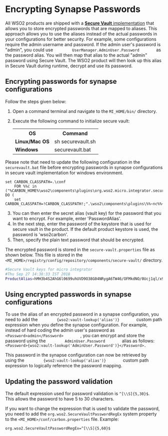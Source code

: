# Encrypting Synapse Passwords

All WSO2 products are shipped with a [**Secure Vault** implementation](../../references/security/customizing-secure-vault.md)
that allows you to store encrypted passwords that are mapped to aliases.
This approach allows you to use the aliases instead of the actual
passwords in your configurations for better security. For example, some
configurations require the admin username and password. If the admin
user's password is "admin", you could use `         UserManager.AdminUser.Password        ` as the password alias.
You will then map that alias to the actual "admin" password using Secure
Vault. The WSO2 product will then look up this alias in Secure Vault during runtime, decrypt and use its password.

## Encrypting passwords for synapse configurations

Follow the steps given below:

1.  Open a command terminal and navigate to the `MI_HOME/bin/` directory.
2.  Execute the following command to initialize secure vault:

	<table>
		<tr>
			<th>OS</th>
			<th>Command</th>
		</tr>
		<tr>
			<td><b>Linux/Mac OS</b></td>
			<td>sh securevault.sh</td>
		</tr>
		<tr>
			<td><b>Windows</b></td>
			<td>securevault.bat </td>
		</tr>
	</table>

Please note that need to update the following configuration in the `securevault.bat` file before encrypting passwords in synapse configurations in secure vault implementation for windows environment.

```
set CARBON_CLASSPATH=.\conf
    FOR %%c in ("%CARBON_HOME%\wso2\components\plugins\org.wso2.micro.integrator.security*.jar") DO (
    set CARBON_CLASSPATH=!CARBON_CLASSPATH!;".\wso2\components\plugins\%%~nc%%~xc")
```

3.  You can then enter the secret alias (vault key) for the password that you want to encrypt. For example, enter 'PasswordAlias'.
4.  In the next step, enter the password of the keystore that is used for secure vault in the product. If the default product keystore is used, the password is 'wso2carbon'.
5.  Then, specify the plain text password that should be encrypted.

The encrypted password is stored in the `secure-vault.properties` file as shown below. This file is stored in the `<MI_HOME>/registry/config/repository/components/secure-vault/` directory.

```bash
#Secure Vault keys for micro integrator
#Thu Sep 27 14:38:33 IST 2018
ProductAlias=hMH3b4S2AhG6l0699uhUVD9O38G04NRygA6TW46/OFMkdNO/0Ucj1ql/x9gCRKrR2TVLFYaM7Sx7E14dJ4IoOaIX9zql9ZxG9bF6ktG2rrktRGoB39BuaLIJ/wPYLoNT26bKr7QXj+NR16eQWlckn1f40Ru2zvE/2wG2smuQL7g67Ptw4DL800IaNYWW8vnhHfaeK+E5CgOKQnTDnwuDDodjiXsJh+2mu2l0KdgDPdxcSjb8uPVC1OubRymygqOJpzKg6Md1R42fGgKGBG9CP9pRj7hW95dVy9h23tHx22ejCrSoxIiEoQjAIIu2wVCBI7fY2HUKBUQOHhb+kenawA\=\=
```

## Using encrypted passwords in synapse configurations

To use the alias of an encrypted password in a synapse configuration,
you need to add the `         {wso2:vault-lookup('alias')}        `
custom path expression when you define the synapse configuration. For
example, instead of hard coding the admin user's password as
`         <Password>admin</Password>        ` , you can encrypt and
store the password using the `         AdminUser.Password        ` alias
as follows:
`         <Password>{wso2:vault-lookup('AdminUser.Password')}</Password>.        `

This password in the synapse configuration can now be retrieved by
using the `         {wso2:vault-lookup('alias')}        ` custom path
expression to logically reference the password mapping.

## Updating the password validation

The default expression used for password validation is `^[\\S]{5,30}$`. This allows the password to have 5 to 30 characters.

If you want to change the expression that is used to validate the password, you need to add the `org.wso2.SecureVaultPasswordRegEx` system property to the `<MI_HOME>/conf/carbon.properties` file. Example:

```xml
org.wso2.SecureVaultPasswordRegEx=^[\\S]{5,60}$
```
